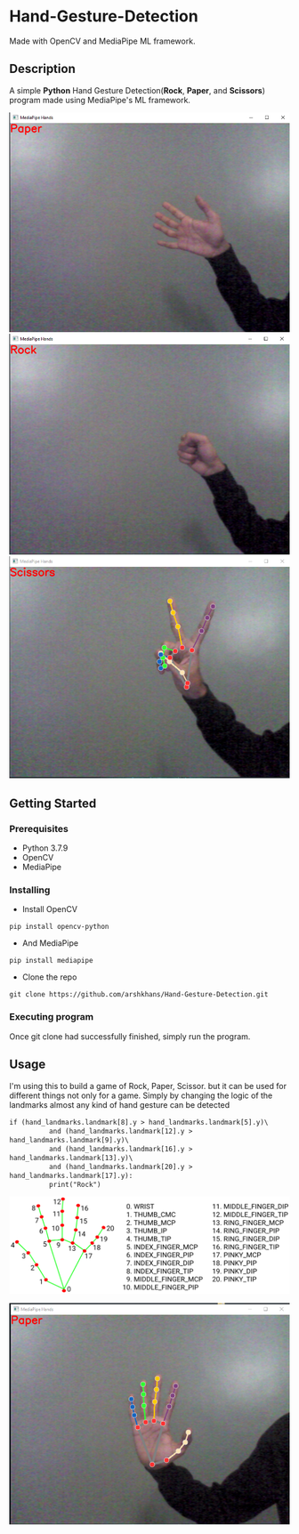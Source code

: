 # Hand-Gesture-Detection
Made with OpenCV and MediaPipe ML framework.

## Description
A simple **Python** Hand Gesture Detection(**Rock**, **Paper**, and **Scissors**) program 
made using MediaPipe's ML framework.

![alt text](https://github.com/arshkhans/Hand-Gesture-Detection/blob/main/runningImages/paper.png?raw=true)
![alt text](https://github.com/arshkhans/Hand-Gesture-Detection/blob/main/runningImages/rock.png?raw=true)
![alt text](https://github.com/arshkhans/Hand-Gesture-Detection/blob/main/runningImages/scissorLandmarks.png?raw=true)

## Getting Started

### Prerequisites

* Python 3.7.9
* OpenCV
* MediaPipe

### Installing

* Install OpenCV
```
pip install opencv-python
```
* And MediaPipe
```
pip install mediapipe
```
* Clone the repo
```
git clone https://github.com/arshkhans/Hand-Gesture-Detection.git
```

### Executing program

Once git clone had successfully finished, simply run the program.

## Usage

I'm using this to build a game of Rock, Paper, Scissor. but it can be used for different things not only for a game.
Simply by changing the logic of the landmarks almost any kind of hand gesture can be detected
```
if (hand_landmarks.landmark[8].y > hand_landmarks.landmark[5].y)\
          and (hand_landmarks.landmark[12].y > hand_landmarks.landmark[9].y)\
          and (hand_landmarks.landmark[16].y > hand_landmarks.landmark[13].y)\
          and (hand_landmarks.landmark[20].y > hand_landmarks.landmark[17].y):
          print("Rock")
```
![alt text](https://github.com/arshkhans/Hand-Gesture-Detection/blob/main/runningImages/hand_landmarks.png?raw=true)

![alt text](https://github.com/arshkhans/Hand-Gesture-Detection/blob/main/runningImages/paperLandmarks.png?raw=true)


